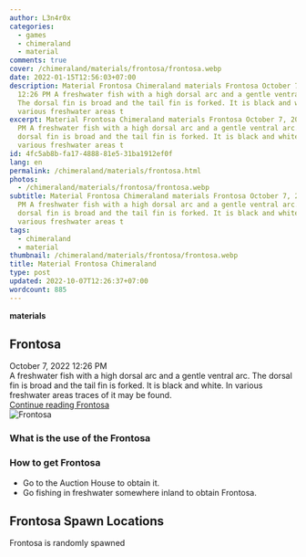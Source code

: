 ```yaml
---
author: L3n4r0x
categories:
  - games
  - chimeraland
  - material
comments: true
cover: /chimeraland/materials/frontosa/frontosa.webp
date: 2022-01-15T12:56:03+07:00
description: Material Frontosa Chimeraland materials Frontosa October 7, 2022
  12:26 PM A freshwater fish with a high dorsal arc and a gentle ventral arc.
  The dorsal fin is broad and the tail fin is forked. It is black and white. In
  various freshwater areas t
excerpt: Material Frontosa Chimeraland materials Frontosa October 7, 2022 12:26
  PM A freshwater fish with a high dorsal arc and a gentle ventral arc. The
  dorsal fin is broad and the tail fin is forked. It is black and white. In
  various freshwater areas t
id: 4fc5ab8b-fa17-4888-81e5-31ba1912ef0f
lang: en
permalink: /chimeraland/materials/frontosa.html
photos:
  - /chimeraland/materials/frontosa/frontosa.webp
subtitle: Material Frontosa Chimeraland materials Frontosa October 7, 2022 12:26
  PM A freshwater fish with a high dorsal arc and a gentle ventral arc. The
  dorsal fin is broad and the tail fin is forked. It is black and white. In
  various freshwater areas t
tags:
  - chimeraland
  - material
thumbnail: /chimeraland/materials/frontosa/frontosa.webp
title: Material Frontosa Chimeraland
type: post
updated: 2022-10-07T12:26:37+07:00
wordcount: 885
---
```


<link
  rel="stylesheet"
  href="https://rawcdn.githack.com/dimaslanjaka/Web-Manajemen/870a349/css/bootstrap-5-3-0-alpha3-wrapper.css"
/>
<section id="bootstrap-wrapper">
  <div data-bs-theme="dark">
    <div
      class="row g-0 border rounded overflow-hidden flex-md-row mb-4 shadow-sm position-relative bg-dark text-light"
    >
      <div class="col p-4 d-flex flex-column position-static">
        <strong class="d-inline-block mb-2 text-success">materials</strong>
        <h2 class="mb-0">Frontosa</h2>
        <div class="mb-1 text-muted">October 7, 2022 12:26 PM</div>
        <div class="mb-2 border p-1">
          A freshwater fish with a high dorsal arc and a gentle ventral arc. The
          dorsal fin is broad and the tail fin is forked. It is black and white.
          In various freshwater areas traces of it may be found.
        </div>
        <a
          href="/chimeraland/materials/frontosa.html"
          class="stretched-link d-none text-primary"
          >Continue reading Frontosa</a
        >
      </div>
      <div class="col-auto d-none d-md-block d-lg-block">
        <img
          src="https://www.webmanajemen.com/chimeraland/materials/frontosa/frontosa.webp"
          alt="Frontosa"
        />
      </div>
    </div>
    <div class="row">
      <div class="col-lg-6 col-12 mb-2">
        <div class="card">
          <div class="card-body">
            <h3 class="card-title">What is the use of the Frontosa</h3>
            <div class="card-text"><ul></ul></div>
          </div>
        </div>
      </div>
      <div class="col-lg-6 col-12 mb-2">
        <div class="card">
          <div class="card-body">
            <h3 class="card-title">How to get Frontosa</h3>
            <div class="card-text">
              <ul>
                <li>Go to the Auction House to obtain it.</li>
                <li>
                  Go fishing in freshwater somewhere inland to obtain Frontosa.
                </li>
              </ul>
            </div>
          </div>
        </div>
      </div>
      <div class="col-12 mb-2">
        <h2>Frontosa Spawn Locations</h2>
        <p>Frontosa is randomly spawned</p>
      </div>
    </div>
  </div>
</section>